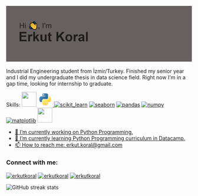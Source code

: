 ![](https://raw.githubusercontent.com/erkutkoral/erkutkoral/main/header.png)

Industrial Engineering student from İzmir/Turkey. 
Finished my senior year and I did my undergraduate thesis in data science field. Right now I'm in a gap time, looking for internship to graduate.

Skills: </a> <a href="https://learn.microsoft.com/en-us/office/vba/library-reference/concepts/getting-started-with-vba-in-office" target="_blank" rel="noreferrer"> <img src="https://upload.wikimedia.org/wikipedia/commons/3/34/Microsoft_Office_Excel_%282019%E2%80%93present%29.svg" width="40" height="40"/></a> <a href="https://www.python.org" target="_blank" rel="noreferrer"> <img src="https://raw.githubusercontent.com/devicons/devicon/master/icons/python/python-original.svg" alt="python" width="40" height="40"/> </a> <a href="https://scikit-learn.org/" target="_blank" rel="noreferrer"> <img src="https://upload.wikimedia.org/wikipedia/commons/0/05/Scikit_learn_logo_small.svg" alt="scikit_learn" width="40" height="40"/></a> <a href="https://seaborn.pydata.org/" target="_blank" rel="noreferrer"> <img src="https://seaborn.pydata.org/_images/logo-mark-lightbg.svg" alt="seaborn" width="40" height="40"/></a> <a href="https://pandas.pydata.org/" target="_blank" rel="noreferrer"> <img src="https://upload.wikimedia.org/wikipedia/commons/e/ed/Pandas_logo.svg" alt="pandas" width="40" height="40"/></a> <a href="https://numpy.org/" target="_blank" rel="noreferrer"> <img src="https://upload.wikimedia.org/wikipedia/commons/3/31/NumPy_logo_2020.svg" alt="numpy" width="40" height="40"/></a> <a href="https://matplotlib.org/stable/index.html" target="_blank" rel="noreferrer"> <img src="https://upload.wikimedia.org/wikipedia/commons/8/84/Matplotlib_icon.svg" alt="matplotlib" width="40" height="40"/></a> <a href="https://pypi.org/" target="_blank" rel="noreferrer"> </a> <a href="https://pypi.org/" target="_blank" rel="noreferrer"> <img src="https://dbdb.io/media/logos/ibm-db2-vertical.svg" width="40" height="40"/>
  
  
- 🔭 I’m currently working on Python Programming. 
- 🌱 I’m currently learning Python Programming curriculum in Datacamp. 
- 📫 How to reach me: erkut.koral@gmail.com 


<h3 align="left">Connect with me:</h3>
<p align="left">
<a href="https://linkedin.com/in/erkutkoral" target="blank"><img align="center" src="https://raw.githubusercontent.com/rahuldkjain/github-profile-readme-generator/master/src/images/icons/Social/linked-in-alt.svg" alt="erkutkoral" height="30" width="40" /></a>
<a href="https://www.hackerrank.com/erkutkoral" target="blank"><img align="center" src="https://raw.githubusercontent.com/rahuldkjain/github-profile-readme-generator/master/src/images/icons/Social/hackerrank.svg" alt="erkutkoral" height="30" width="40" /></a>
<a href="https://www.leetcode.com/erkutkoral" target="blank"><img align="center" src="https://raw.githubusercontent.com/rahuldkjain/github-profile-readme-generator/master/src/images/icons/Social/leet-code.svg" alt="erkutkoral" height="30" width="40" /></a>
</p>

![GitHub streak stats](https://streak-stats.demolab.com/?user=erkutkoral)  

